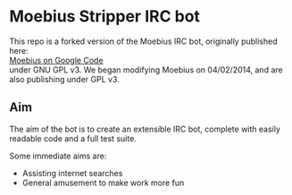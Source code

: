 # Moebius Stripper IRC bot

This repo is a forked version of the Moebius IRC bot, originally published here:  
[Moebius on Google Code](https://code.google.com/p/moebius/)  
under GNU GPL v3. 
We began modifying Moebius on 04/02/2014, and are also publishing under GPL v3.

## Aim ##

The aim of the bot is to create an extensible IRC bot, complete with easily readable code and a full test suite.

Some immediate aims are:

+ Assisting internet searches
+ General amusement to make work more fun